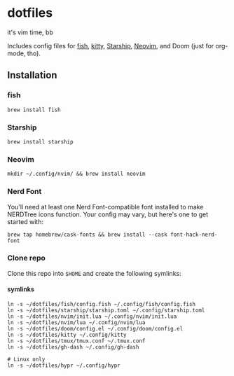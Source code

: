 # dotfiles
it's vim time, bb

Includes config files for [fish](https://fishshell.com/), [kitty](https://sw.kovidgoyal.net/kitty/), [Starship](https://starship.rs/), [Neovim](https://neovim.io/), and Doom (just for org-mode, tho).
## Installation
### fish
``` shell
brew install fish
```
### Starship
``` shell
brew install starship
```
### Neovim
``` shell
mkdir ~/.config/nvim/ && brew install neovim
```
### Nerd Font
You'll need at least one Nerd Font-compatible font installed to make NERDTree icons function. Your config may vary, but here's one to get started with:
``` shell
brew tap homebrew/cask-fonts && brew install --cask font-hack-nerd-font
``` 
### Clone repo
Clone this repo into `$HOME` and create the following symlinks:
#### symlinks

``` shell
ln -s ~/dotfiles/fish/config.fish ~/.config/fish/config.fish
ln -s ~/dotfiles/starship/starship.toml ~/.config/starship.toml
ln -s ~/dotfiles/nvim/init.lua ~/.config/nvim/init.lua
ln -s ~/dotfiles/nvim/lua ~/.config/nvim/lua
ln -s ~/dotfiles/doom/config.el ~/.config/doom/config.el
ln -s ~/dotfiles/kitty ~/.config/kitty
ln -s ~/dotfiles/tmux/tmux.conf ~/.tmux.conf
ln -s ~/dotfiles/gh-dash ~/.config/gh-dash

# Linux only
ln -s ~/dotfiles/hypr ~/.config/hypr
```
